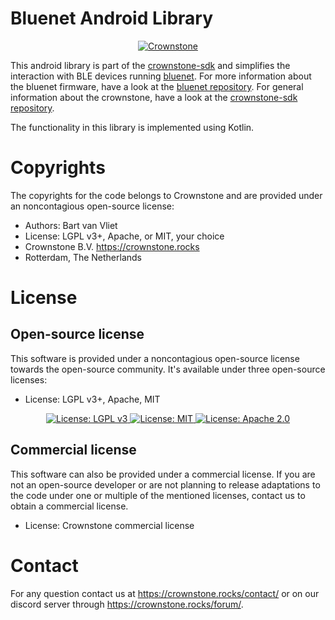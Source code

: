 # Bluenet Android Library

<p align="center">
  <a href="https://crownstone.rocks">
    <img src="https://avatars0.githubusercontent.com/u/19687047?s=300&u=2bf39117bd4b49d941d1fe3d8d3a53957aafbc6b" alt="Crownstone">
  </a>
</p>

This android library is part of the [crownstone-sdk](https://github.com/crownstone/crownstone-sdk) and simplifies the interaction with BLE devices running [bluenet](https://github.com/crownstone/bluenet). For more information about the bluenet firmware, have a look at the [bluenet repository](https://github.com/crownstone/bluenet). For general information about the crownstone, have a look at the [crownstone-sdk repository](https://github.com/crownstone/crownstone-sdk).

The functionality in this library is implemented using Kotlin.

# Copyrights

The copyrights for the code belongs to Crownstone and are provided under an noncontagious open-source license:

* Authors: Bart van Vliet
* License: LGPL v3+, Apache, or MIT, your choice
* Crownstone B.V. https://crownstone.rocks
* Rotterdam, The Netherlands

# License

## Open-source license

This software is provided under a noncontagious open-source license towards the open-source community. It's available under three open-source licenses:
 
* License: LGPL v3+, Apache, MIT

<p align="center">
  <a href="http://www.gnu.org/licenses/lgpl-3.0">
    <img src="https://img.shields.io/badge/License-LGPL%20v3-blue.svg" alt="License: LGPL v3" />
  </a>
  <a href="https://opensource.org/licenses/MIT">
    <img src="https://img.shields.io/badge/License-MIT-yellow.svg" alt="License: MIT" />
  </a>
  <a href="https://opensource.org/licenses/Apache-2.0">
    <img src="https://img.shields.io/badge/License-Apache%202.0-blue.svg" alt="License: Apache 2.0" />
  </a>
</p>

## Commercial license

This software can also be provided under a commercial license. If you are not an open-source developer or are not planning to release adaptations to the code under one or multiple of the mentioned licenses, contact us to obtain a commercial license.

* License: Crownstone commercial license

# Contact

For any question contact us at <https://crownstone.rocks/contact/> or on our discord server through <https://crownstone.rocks/forum/>.
